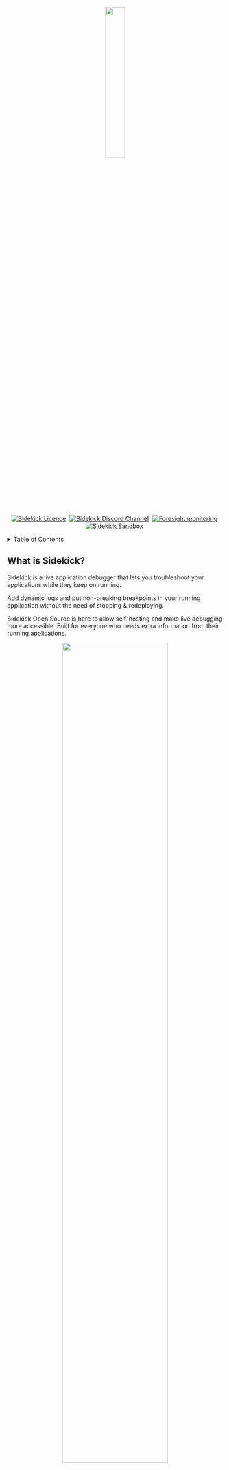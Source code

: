 <p align="center">
  <img width="30%" height="30%" src="https://4750167.fs1.hubspotusercontent-na1.net/hubfs/4750167/Sidekick%20OS%20repo/logo-1.png">
</p>
<p align="center">
    <a href="https://github.com/runsidekick/sidekick" target="_blank"><img src="https://img.shields.io/github/license/runsidekick/sidekick?style=for-the-badge" alt="Sidekick Licence" /></a>&nbsp;
    <a href="https://discord.gg/MJbUjwskdH" target="_blank"><img src="https://img.shields.io/discord/958745045308174416?style=for-the-badge&logo=discord&label=DISCORD" alt="Sidekick Discord Channel" /></a>&nbsp;
    <a href="https://www.runforesight.com/" target="_blank"><img src="https://img.shields.io/badge/Monitored%20by-Foresight-%239900F0?style=for-the-badge" alt="Foresight monitoring" /></a>&nbsp;
    <a href="https://app.runsidekick.com/sandbox" target="_blank"><img src="https://img.shields.io/badge/try%20in-sandbox-brightgreen?style=for-the-badge" alt="Sidekick Sandbox" /></a>&nbsp;
    
</p>

<a name="readme-top"></a>

<!-- TABLE OF CONTENTS -->
<details>
  <summary>Table of Contents</summary>
  <ol>
    <li>
      <a href="#what-is-sidekick">What is Sidekick?</a>
      <ul>
        <li><a href="#sidekick-actions">Sidekick Actions</a></li>
      </ul>
    </li>
    <li>
      <a href="#why-sidekick">Why Sidekick?</a>
    </li>
    <li>
      <a href="#features">Features</a>
    </li>
    <li>
      <a href="#who-should-use-sidekick">Who should use Sidekick?</a>
    </li>
    <li>
      <a href="#how-does-sidekick-work">How does Sidekick work?</a>
    </li>
    <li>
      <a href="#getting-started">Getting Started</a>
      <ul>
        <li><a href="#running-sidekick-using-our-docker-image">Running Sidekick using our Docker image</a></li>
        <li><a href="#building-sidekick">Building Sidekick</a></li>
      </ul>
    </li>
    <li>
      <a href="#sidekick-ecosystem">Sidekick Ecosystem</a>
      <ul>
        <li><a href="#documentation">Documentation</a></li>
        <li><a href="#agents">Agents</a></li>
        <li><a href="#clients">Clients</a></li>
        <li><a href="#usage-examples">Usage Examples</a></li>
        <li><a href="#sidekick-recipes">Sidekick Recipes</a></li>
        <li><a href="#recent-publications">Recent Publications</a></li>
      </ul>
    </li>
    <li><a href="#contributing">Contributing</a></li>
    <li><a href="#questions-problems-suggestions">Questions? Problems? Suggestions?</a></li>
    <li><a href="#contact">Contact</a></li>
  </ol>
</details>

## What is Sidekick?
Sidekick is a live application debugger that lets you troubleshoot your applications while they keep on running.

Add dynamic logs and put non-breaking breakpoints in your running application without the need of stopping & redeploying.

Sidekick Open Source is here to allow self-hosting and make live debugging more accessible. Built for everyone who needs extra information from their running applications. 
<p align="center">
  <img width="70%" height="70%" src="https://4750167.fs1.hubspotusercontent-na1.net/hubfs/4750167/Sidekick%20OS%20repo/HowSidekickWorks.gif">
</p>


##### Sidekick Actions:
Sidekick has two major actions; Tracepoints & Logpoints.

- A **tracepoint** is a non-breaking remote breakpoint. In short, it takes a snapshot of the variables when the code hits that line.
- **Logpoints** open the way for dynamic(on-demand) logging to Sidekick users. Replacing traditional logging with dynamic logging has the potential to lower stage sizes, costs, and time for log searching while adding the ability to add new logpoints without editing the source code, redeploying, or restarting the application.

Supported runtimes: Java, Python, Node.js

To learn more about Sidekick features and capabilities, see our [web page.](https://www.runsidekick.com)

<p align="center">
  <a href="https://app.runsidekick.com/sandbox?utm_source=github&utm_medium=readme" target="_blank"><img width="345" height="66" src="https://4750167.fs1.hubspotusercontent-na1.net/hubfs/4750167/Sidekick%20OS%20repo/try(1)%201.png"></a>
</p>

<p align="center">
  <a href="https://www.runsidekick.com/discord-invitation" target="_blank"><img width="40%" height="40%" src="https://4750167.fs1.hubspotusercontent-na1.net/hubfs/4750167/Sidekick%20OS%20repo/joindiscord.png"></a>
</p>

<p align="right">(<a href="#readme-top">back to top</a>)</p>

## Why Sidekick?
You can use Sidekick in any stage of your development for your live debugging & logging needs. With Sidekick you can:

- Debug your remote application (monoliths or microservices on Kubernetes, Docker, VMs, or Local) and collect actionable data from your remote application.
- Add logs to your production apps without redeploying or restarting
- Cut your monitoring costs with on-demand & conditional logpoints & tracepoints
- On-board new developers by showing how your apps work using real-time data.
- Observe Event-Driven Systems with ease
- Programmatically control where and when you collect data from your applications
- Either use Sidekick's Web IDE, VS Code & IntelliJ IDEA extensions to control your Sidekick Actions or use headless clients to bring Sidekick to your workflow in any way you want!
- Evaluate the impact of an error on applications with integrated distributed tracing.
- Collaborate with your colleagues by sharing snapshots taken by Sidekick.
- Reduce the time spent context-switching between different tools.


All these with almost no overhead. PS: Check out [our benchmark blogs](https://medium.com/runsidekick/sidekick-blog-production-debuggers-2022-benchmark-results-part-1-ec173d0f8ccd)

<p align="right">(<a href="#readme-top">back to top</a>)</p>

## Features
- Conditions & custom hit limits for your logpoints and tracepoints -> collect only what you need
- Mustache powered expression system for logpoints -> easily add variable data to your logs context
- Customizable agents -> configure how your agents work, define depth and frame numbers
- Aggregate your collected data with Thundra APM and Open-telemetry traces
- Collect errors automatically and send them to your target of choice (will be available at 30th Aug)
- Define custom data redaction functions to control what is being collected (Node.js only)
- Control your logpoints and tracepoints using programmatically
- Work with your collected data in your way using Sidekick clients

<p align="center">
  <img width="70%" height="70%" src="https://4750167.fs1.hubspotusercontent-na1.net/hubfs/4750167/Sidekick%20OS%20repo/meettracepoints%20(1).gif">
</p>
<p align="center">
  <img width="70%" height="70%" src="https://4750167.fs1.hubspotusercontent-na1.net/hubfs/4750167/Sidekick%20OS%20repo/meetlogpoints(2).gif">
</p>

<p align="right">(<a href="#readme-top">back to top</a>)</p>

## Who should use Sidekick?
While utilizing log data seems the most obvious choice for debugging a remote application, Sidekick provides an extra edge with a seamless debugging experience that is similar to debugging an application on your local environment. 

<p align="center">
  <img src="https://4750167.fs1.hubspotusercontent-na1.net/hubfs/4750167/Sidekick%20OS%20repo/you.png">
</p>

Whether you're a developer, testing software engineer, or QA engineer, Sidekick is here to help you find the root cause of the errors.

<p align="right">(<a href="#readme-top">back to top</a>)</p>

## How does Sidekick work?

Sidekick consists of 3 layers;
The broker is the central unit of Sidekick. It controls all the data flow between clients and agents. This very repository contains the Sidekick broker.

Agents are the layer where Sidekick actions meet with your applications. Agents deployed with your software lets you collect snapshot data and generate dynamic logs without modifying your code. Agents get orders from clients and start listening to the targeted lines with given properties. Then whenever your code hits a logpoint or a tracepoint, agents collect stack & log data and send them to the clients via the broker. Currently, we have agents for Java, Python & Node.js runtimes. 

Clients let you interact with the agents. They send commands to agents via the broker and let you control your tracepoints & logpoints. Clients come in many different ways:
- The first one is Sidekick Web IDE, which you can use with our SaaS & on-prem versions, it lets you collaborate with other developers, and control your agents, workspaces & users from your browser. Since it is a web app, it does not require any installation. To learn more about Sidekick SaaS & On-prem features and capabilities, see our [web page.](https://www.runsidekick.com)
- Secondly, we have our IDE extensions. They enable you to control your agents with the comfort of your IDE. Currently, we have extensions for Visual Studio Code & IntelliJ IDEA. Check out the Clients section below.
- Last but not least, you can also use Sidekick with a headless approach. Sidekick Rest API lets you apply CRUD operations over logpoints & tracepoints via HTTP protocol and other clients like Sidekick Node.js Client lets you control your agents programmatically and make use of your collected data using code.

<p align="right">(<a href="#readme-top">back to top</a>)</p>

## Getting Started
The simplest way to use Sidekick is to create an account on Sidekick Cloud. For the self-hosted version, you can either build Sidekick yourself or use our Docker image.
        
    Note: Make sure docker daemon is running.

### Running Sidekick using our Docker image

1. #### Configure Environment Variables
   1. Go to the docker folder under the project
   2. Open `.env` file via any text editor
        1. Set your secret token (you can set any value, this will be your master key)
            1. `API_TOKEN`, `BROKER_CLIENT_AUTHTOKEN` and `BROKER_TOKEN` must be the same, otherwise, you can’t connect your apps and your client
        2. Set MySQL secrets
            1. Set MySQL root password (`MYSQL_ROOT_PASSWORD`)
            2. Set MySQL user (`MYSQL_USER`, `SPRING_DATASOURCE_USERNAME`)
            3. Set MySQL password (`MYSQL_PASSWORD`, `SPRING_DATASOURCE_PASSWORD`)

2. #### Running Application Stack
    - Go to the docker folder under the project
    - Run command `docker-compose up -d` and wait for a minute
    - App is ready
    - You can connect to the broker using the url 
      
      `ws://<your-server-hostname-or-ip>:7777`
    - You can see the API's swagger interface at
      
        `http://<your-server-hostname-or-ip>:8084/swagger-ui.html`

### Building Sidekick

 1. #### Build Service Images
    1. ##### Build Sidekick Broker Image
        1. Go to `sidekick/sidekick-broker-app` folder under project
        2. Execute `release.sh`
    
    2. ##### Build Sidekick Api Image
        1. Go to `sidekick/sidekick-api` folder under project
        2. Execute `release.sh`

### 

Now that your broker is ready, you need to install your agents & clients to start using Sidekick. Check out them below.

To learn more see our [docs.](https://docs.runsidekick.com)

<p align="right">(<a href="#readme-top">back to top</a>)</p>

## Sidekick Ecosystem

### Documentation

- [Sidekick Docs](https://docs.runsidekick.com/)

- [Thundra APM & Open-telemetry Integration](https://docs.runsidekick.com/integrations/tracing-integrations)


<p align="right">(<a href="#readme-top">back to top</a>)</p>


### Agents

<p align="center">
  <img width="650" height="389" src="https://4750167.fs1.hubspotusercontent-na1.net/hubfs/4750167/Sidekick%20OS%20repo/Frame%2012agents%201.png">
</p>

Check out [docs](https://docs.runsidekick.com/) to learn how you can use agents with Sidekick Open Source!

Note: Agents are going open-source too! ETA: 30th of Aug

- [Sidekick Java Agent](https://docs.runsidekick.com/installation/installing-agents/java)

- [Sidekick Python Agent](https://docs.runsidekick.com/installation/installing-agents/python)

- [Sidekick Node.js Agent](https://docs.runsidekick.com/installation/installing-agents/node.js)


<p align="right">(<a href="#readme-top">back to top</a>)</p>


### Clients

Check out [docs](https://docs.runsidekick.com/) to learn how you can use clients with Sidekick Open Source!

- ##### VSCode Extension:
    - [Extension Page](https://marketplace.visualstudio.com/items?itemName=Sidekick.sidekick-debugger)

    - [Docs Page](https://docs.runsidekick.com/plugins/visual-studio-code-extension-python-and-node.js)

- ##### IntelliJ IDEA:
    - [Plugin Page](https://plugins.jetbrains.com/plugin/18566-sidekick)

    - [Docs Page](https://docs.runsidekick.com/plugins/intellij-idea-plugin)

- ##### Sidekick Node.js Client:
    [Sidekick Node Client](https://www.npmjs.com/package/@runsidekick/sidekick-client) opens up a new & headless way to use Sidekick. It allows you to both use custom ingest functions for the **tracepoint** or **logpoint** events and put/edit/delete your tracepoints/logpoints easily using code.
    
        Note: This can be used with agents from all runtimes.

- ##### REST API
    [Sidekick REST API Doc](https://api.service.runsidekick.com/swagger-ui.html)
    
    
<p align="right">(<a href="#readme-top">back to top</a>)</p>

### Usage Examples
- [Collect Realtime Stack Traces from NodeJS Applications](https://medium.com/runsidekick/collect-realtime-stack-traces-from-nodejs-applications-a300d1e91c1a)
- [How to add missing logpoints to your running applicatons without stopping and send them to Loki ](https://dev.to/boroskoyo/how-to-add-missing-logpoints-to-your-running-applicatons-without-stopping-and-send-them-to-loki-8l3)

Check out [docs](https://docs.runsidekick.com/) for more!


<p align="right">(<a href="#readme-top">back to top</a>)</p>

### Sidekick Recipes
1. Ingest your Sidekick logs & snapshots to Loki. https://github.com/boroskoyo/sidekick-loki

    Related blog post: [Sidekick Recipes #2: Send logs to Loki -Add missing logs to your running microservices. Easy as 1–2–3](https://medium.com/runsidekick/sidekick-recipes-2-add-missing-logs-to-your-running-microservices-and-send-them-to-loki-1f5a3449343c)

2. Send your collected **tracepoint** & **logpoint** events to Elasticsearch https://github.com/boroskoyo/sidekick-elastic

    Related blog post: [Sidekick Recipes #1: Elasticsearch Ingest](https://medium.com/runsidekick/sidekick-recipes-1-elasticsearch-ingest-561d0970c030)


<p align="right">(<a href="#readme-top">back to top</a>)</p>
   
### Recent Publications
- [Past, Present, and Future of Sidekick](https://medium.com/runsidekick/past-present-and-future-of-sidekick-d75649395be2)
- [Production Debuggers — 2022 Benchmark Results](https://medium.com/runsidekick/sidekick-blog-production-debuggers-2022-benchmark-results-part-1-ec173d0f8ccd)

<p align="right">(<a href="#readme-top">back to top</a>)</p>

## Contributing
Checkout [CONTRIBUTING.md](CONTRIBUTING.md)

<p align="right">(<a href="#readme-top">back to top</a>)</p>

## Questions? Problems? Suggestions?

To report a bug or request a feature, create a [GitHub Issue](https://github.com/runsidekick/sidekick/issues). Please ensure someone else has not created an issue for the same topic.

<p align="right">(<a href="#readme-top">back to top</a>)</p>

## Contact

[Reach out on the Discord](https://www.runsidekick.com/discord-invitation). A fellow community member or Sidekick engineer will be happy to help you out.

<p align="right">(<a href="#readme-top">back to top</a>)</p>

